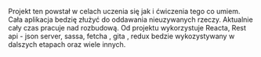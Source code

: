 Projekt ten powstał w celach uczenia się jak i ćwiczenia tego co umiem.
Cała aplikacja bedzię złużyć do oddawania nieuzywanych rzeczy. 
Aktualnie cały czas pracuje nad rozbudową. Od projektu wykorzystuje Reacta, Rest api - json server, sassa, fetcha , gita , redux bedzie wykozystywany w dalszych etapach oraz wiele innych.
